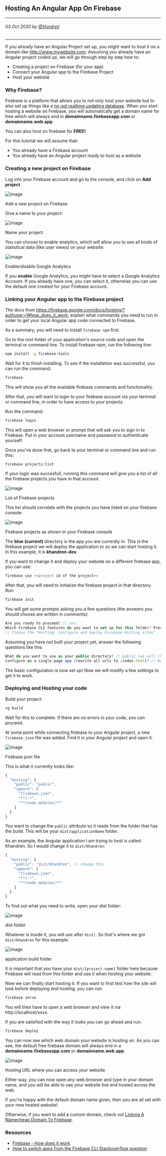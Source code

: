 <br>
<div class="writtenContent">

## Hosting An Angular App On Firebase
___

###### 03 Oct 2020 by [@Vondreii](https://www.instagram.com/vondreii/?hl=en)
___

If you already have an Angular Project set up, you might want to host it on a domain like http://www.mywebsite.com. Assuming you already have an Angular project coded up, we will go through step by step how to:
* Creating a project on Firebase (for your app)
* Connect your Angular app to the Firebase Project
* Host your website

### Why Firebase?

Firebase is a platform that allows you to not only host your website but to also set up things like a [no-sql realtime updating database](https://firebase.google.com/docs/database). When you start hosting a website on Firebase, you will automatically get a domain name for free which will always end in **domainname.firebaseapp.com** or **domainname.web.app**.

You can also host on firebase for **FREE!**

For this tutorial we will assume that:

- You already have a Firebase account
- You already have an Angular project ready to host as a website

### Creating a new project on Firebase

Log into your Firebase account and go to the console, and click on **Add project**.

<!-- ----------- Image ----------- -->
<div class="image-container">
	<img src="../../../assets/articles/web-dev-images/hostingAnAngularAppOnFirebase/add-a-project.PNG" alt="image" class="image-full"/>
	<div class="image-description"><p>Add a new project on Firebase</p></div>
</div>
<!-- ----------------------------- -->

Give a name to your project:

<!-- ----------- Image ----------- -->
<div class="image-container">
	<img src="../../../assets/articles/web-dev-images/hostingAnAngularAppOnFirebase/project-name.PNG" alt="image" class="image-full"/>
	<div class="image-description"><p>Name your project</p></div>
</div>
<!-- ----------------------------- -->

You can choose to enable analytics, which will allow you to see all kinds of statistical data (like user views) on your website:

<!-- ----------- Image ----------- -->
<div class="image-container">
	<img src="../../../assets/articles/web-dev-images/hostingAnAngularAppOnFirebase/analytics.PNG" alt="image" class="image-full"/>
	<div class="image-description"><p>Enable/disable Google Analytics</p></div>
</div>
<!-- ----------------------------- -->

If you **enable** Google Analytics, you might have to select a Google Analytics Account. If you already have one, you can select it, otherwise you can use the default one created for your Firebase account.

### Linking your Angular app to the Firebase project

The docs from https://firebase.google.com/docs/hosting/?authuser=1#how_does_it_work, explain what commands you need to run in order to get your local Angular app code connected to Firebase.  

As a summary, you will need to install `firebase npm` first. 

Go to the root folder of your application's source code and open the terminal or command line. To install firebase npm, run the following line:

```bash
npm install -g firebase-tools
```

Wait for it to finish installing. To see if the installation was successful, you can run the command:

```bash
firebase
```

This will show you all the available firebase commands and functionality.

After that, you will want to login to your firebase account via your terminal or command line, in order to have access to your projects. 

Run the command:

```bash
firebase login
```

This will open a web browser or prompt that will ask you to sign in to Firebase. Put in your account username and password to authenticate yourself.

Once you've done that, go back to your terminal or command line and run this:

```bash
firebase projects:list
```

If your login was succesfull, running this command will give you a list of all the firebase projects you have in that account. 

<!-- ----------- Image ----------- -->
<div class="image-container">
	<img src="../../../assets/articles/web-dev-images/hostingAnAngularAppOnFirebase/firebase_projects_list.PNG" alt="image" class="image"/>
	<div class="image-description"><p>List of Firebase projects</p></div>
</div>
<!-- ----------------------------- -->

This list should correlate with the projects you have listed on your firebase console:

<!-- ----------- Image ----------- -->
<div class="image-container">
	<img src="../../../assets/articles/web-dev-images/hostingAnAngularAppOnFirebase/firebase-console.PNG" alt="image" class="image"/>
	<div class="image-description"><p>Firebase projects as shown in your Firebase console</p></div>
</div>
<!-- ----------------------------- -->


The **blue (current)** directory is the app you are currently in. This is the firebase project we will deploy the application to so we can start hosting it. In this example, it is **khandren-dev**.

If you want to change it and deploy your website on a different firebase app, you can use:

```bash
firebase use <<project id of the project>>
```

After that, you will need to initialize the firebase project in that directory. Run: 

```bash
firebase init
```

You will get some prompts asking you a few questions (the answers you should choose are written in comments):

```js
Are you ready to proceed? // yes
Which Firebase CLI features do you want to set up for this folder? Press Space to select features, then Enter to confirm your choices. 
// Choose the "Hosting: Configure and deploy Firebase Hosting sites"
```

Assuming you have not built your project yet, answer the following questions like this:

```js
What do you want to use as your public directory? // public (we will change this later)
Configure as a single-page app (rewrite all urls to /index.html)? // No
```

The basic configuration is now set up! Now we will modify a few settings to get it to work.

### Deploying and Hosting your code

Build your project:

```bash
ng build
```

Wait for this to complete. If there are no errors in your code, you can proceed.

At some point while connecting firebase to your Angular project, a new `firebase.json` file was added. Find it in your Angular project and open it.

<!-- ----------- Image ----------- -->
<div class="image-container">
	<img src="../../../assets/articles/web-dev-images/hostingAnAngularAppOnFirebase/firebase_json.PNG" alt="image" class="image"/>
	<div class="image-description"><p>Firebase json file</p></div>
</div>
<!-- ----------------------------- -->

This is what it currently looks like:

```js
{
  "hosting": {
    "public": "public", 
    "ignore": [
      "firebase.json",
      "**/.*",
      "**/node_modules/**"
    ]
  }
}
```

You want to change the `public` attribute so it reads from the folder that has the build. This will be your `dist/applicationName` folder. 

As an example, the Angular application I am trying to host is called Khandren. So I would change it to `dist/khandren`:

```js
{
  "hosting": {
    "public": "dist/khandren", // change this
    "ignore": [
      "firebase.json",
      "**/.*",
      "**/node_modules/**"
    ]
  }
}
```

To find out what you need to write, open your dist folder:

<!-- ----------- Image ----------- -->
<div class="image-container">
	<img src="../../../assets/articles/web-dev-images/hostingAnAngularAppOnFirebase/dist.PNG" alt="image" class="image"/>
	<div class="image-description"><p>dist folder</p></div>
</div>
<!-- ----------------------------- -->

Whatever is inside it, you will use after `dist/`. So that's where we got `dist/khandren` for this example.

<!-- ----------- Image ----------- -->
<div class="image-container">
	<img src="../../../assets/articles/web-dev-images/hostingAnAngularAppOnFirebase/dist-application.PNG" alt="image" class="image"/>
	<div class="image-description"><p>application build folder</p></div>
</div>
<!-- ----------------------------- -->

It is important that you have your `dist/{project-name}` folder here because Firebase will read from this folder and use it when hosting your website.

Now we can finally start hosting it. If you want to first test how the site will look before deploying and hosting, you can run:

```bash
firebase serve
```

You will then have to open a web browser and view it via http://localhost/xxxx.

If you are satisfied with the way it looks you can go ahead and run:

```bash
firebase deploy
```

You can now see which web domain your website is hosting on. As you can see, the default free firebase domain will always end in a 
**domainname.firebaseapp.com** or **domainname.web.app**.

<!-- ----------- Image ----------- -->
<div class="image-container">
	<img src="../../../assets/articles/web-dev-images/hostingAnAngularAppOnFirebase/deployed.PNG" alt="image" class="image-full"/>
	<div class="image-description"><p>Hosting URL where you can access your website</p></div>
</div>
<!-- ----------------------------- -->

Either way, you can now open any web browser and type in your domain name, and you will be able to see your website live and hosted across the web.

If you're happy with the default domain name given, then you are all set with your new hosted website!

Otherwise, if you want to add a custom domain, check out [Linking A Namecheap Domain To Firebase](/webdev/post/linkingANamecheapDomainToFirebase).

### Resources
* [Firebase - How does it work](https://firebase.google.com/docs/hosting/?authuser=1#how_does_it_work)
* [How to switch apps from the Firebase CLI Stackoverflow question](https://stackoverflow.com/questions/36432458/how-do-i-switch-apps-from-the-firebase-cli)

<br><br>

</div>